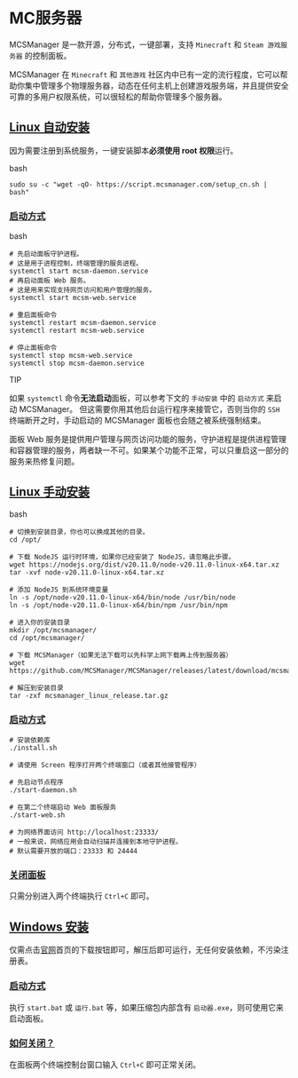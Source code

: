 # MC服务器

MCSManager 是一款开源，分布式，一键部署，支持 `Minecraft` 和 `Steam 游戏服务器` 的控制面板。

MCSManager 在 `Minecraft` 和 `其他游戏` 社区内中已有一定的流行程度，它可以帮助你集中管理多个物理服务器，动态在任何主机上创建游戏服务端，并且提供安全可靠的多用户权限系统，可以很轻松的帮助你管理多个服务器。

## [Linux 自动安装](https://docs.mcsmanager.com/zh_cn/#linux-自动安装)

因为需要注册到系统服务，一键安装脚本**必须使用 root 权限**运行。

bash

```
sudo su -c "wget -qO- https://script.mcsmanager.com/setup_cn.sh | bash"
```

### [启动方式](https://docs.mcsmanager.com/zh_cn/#启动方式)

bash

```
# 先启动面板守护进程。
# 这是用于进程控制，终端管理的服务进程。
systemctl start mcsm-daemon.service
# 再启动面板 Web 服务。
# 这是用来实现支持网页访问和用户管理的服务。
systemctl start mcsm-web.service

# 重启面板命令
systemctl restart mcsm-daemon.service
systemctl restart mcsm-web.service

# 停止面板命令
systemctl stop mcsm-web.service
systemctl stop mcsm-daemon.service
```

TIP

如果 `systemctl` 命令**无法启动**面板，可以参考下文的 `手动安装` 中的 `启动方式` 来启动 MCSManager。 但这需要你用其他后台运行程序来接管它，否则当你的 `SSH` 终端断开之时，手动启动的 MCSManager 面板也会随之被系统强制结束。

面板 Web 服务是提供用户管理与网页访问功能的服务，守护进程是提供进程管理和容器管理的服务，两者缺一不可。如果某个功能不正常，可以只重启这一部分的服务来热修复问题。

## [Linux 手动安装](https://docs.mcsmanager.com/zh_cn/#linux-手动安装)

bash

```
# 切换到安装目录，你也可以换成其他的目录。
cd /opt/

# 下载 NodeJS 运行时环境，如果你已经安装了 NodeJS，请忽略此步骤。
wget https://nodejs.org/dist/v20.11.0/node-v20.11.0-linux-x64.tar.xz
tar -xvf node-v20.11.0-linux-x64.tar.xz

# 添加 NodeJS 到系统环境变量
ln -s /opt/node-v20.11.0-linux-x64/bin/node /usr/bin/node
ln -s /opt/node-v20.11.0-linux-x64/bin/npm /usr/bin/npm

# 进入你的安装目录
mkdir /opt/mcsmanager/
cd /opt/mcsmanager/

# 下载 MCSManager（如果无法下载可以先科学上网下载再上传到服务器）
wget https://github.com/MCSManager/MCSManager/releases/latest/download/mcsmanager_linux_release.tar.gz

# 解压到安装目录
tar -zxf mcsmanager_linux_release.tar.gz
```

### [启动方式](https://docs.mcsmanager.com/zh_cn/#启动方式-1)

```
# 安装依赖库
./install.sh

# 请使用 Screen 程序打开两个终端窗口（或者其他接管程序）

# 先启动节点程序
./start-daemon.sh

# 在第二个终端启动 Web 面板服务
./start-web.sh

# 为网络界面访问 http://localhost:23333/
# 一般来说，网络应用会自动扫描并连接到本地守护进程。
# 默认需要开放的端口：23333 和 24444
```

### [关闭面板](https://docs.mcsmanager.com/zh_cn/#关闭面板)

只需分别进入两个终端执行 `Ctrl+C` 即可。

## [Windows 安装](https://docs.mcsmanager.com/zh_cn/#windows-安装)

仅需点击[官网](https://mcsmanager.com/)首页的下载按钮即可，解压后即可运行，无任何安装依赖，不污染注册表。

### [启动方式](https://docs.mcsmanager.com/zh_cn/#启动方式-2)

执行 `start.bat` 或 `运行.bat` 等，如果压缩包内部含有 `启动器.exe`，则可使用它来启动面板。

### [如何关闭？](https://docs.mcsmanager.com/zh_cn/#如何关闭)

在面板两个终端控制台窗口输入 `Ctrl+C` 即可正常关闭。
